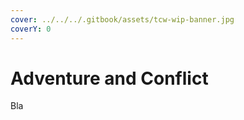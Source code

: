 ```yaml
---
cover: ../../../.gitbook/assets/tcw-wip-banner.jpg
coverY: 0
---
```


# Adventure and Conflict

Bla
